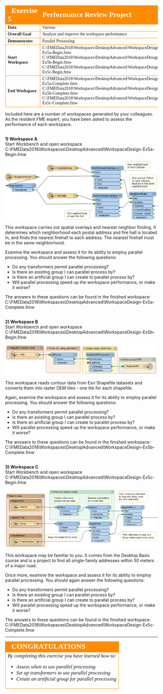 <!--Exercise Section-->


<table style="border-spacing: 0px;border-collapse: collapse;font-family:serif">
<tr>
<td style="vertical-align:middle;background-color:darkorange;border: 2px solid darkorange">
<i class="fa fa-cogs fa-lg fa-pull-left fa-fw" style="color:white;padding-right: 12px;vertical-align:text-top"></i>
<span style="color:white;font-size:x-large;font-weight: bold">Exercise 5</span>
</td>
<td style="border: 2px solid darkorange;background-color:darkorange;color:white">
<span style="color:white;font-size:x-large;font-weight: bold">Performance Review Project</span>
</td>
</tr>

<tr>
<td style="border: 1px solid darkorange; font-weight: bold">Data</td>
<td style="border: 1px solid darkorange">Various</td>
</tr>

<tr>
<td style="border: 1px solid darkorange; font-weight: bold">Overall Goal</td>
<td style="border: 1px solid darkorange">Analyze and improve the workspace performance</td>
</tr>

<tr>
<td style="border: 1px solid darkorange; font-weight: bold">Demonstrates</td>
<td style="border: 1px solid darkorange">Parallel Processing</td>
</tr>

<tr>
<td style="border: 1px solid darkorange; font-weight: bold">Start Workspace</td>
<td style="border: 1px solid darkorange">C:\FMEData2018\Workspaces\DesktopAdvanced\WorkspaceDesign-Ex5a-Begin.fmw<br>C:\FMEData2018\Workspaces\DesktopAdvanced\WorkspaceDesign-Ex5b-Begin.fmw<br>C:\FMEData2018\Workspaces\DesktopAdvanced\WorkspaceDesign-Ex5c-Begin.fmw</td>
</tr>

<tr>
<td style="border: 1px solid darkorange; font-weight: bold">End Workspace</td>
<td style="border: 1px solid darkorange">C:\FMEData2018\Workspaces\DesktopAdvanced\WorkspaceDesign-Ex5a-Complete.fmw<br>C:\FMEData2018\Workspaces\DesktopAdvanced\WorkspaceDesign-Ex5b-Complete.fmw<br>C:\FMEData2018\Workspaces\DesktopAdvanced\WorkspaceDesign-Ex5c-Complete.fmw</td>
</tr>

</table>


Included here are a number of workspaces generated by your colleagues. As the resident FME expert, you have been asked to assess the performance of each workspace.


<br>**1) Workspace A**
<br>Start Workbench and open workspace C:\FMEData2018\Workspaces\DesktopAdvanced\WorkspaceDesign-Ex5a-Begin.fmw

![](./Images/Img2.238.Ex5.WorkspaceA.png)

This workspace carries out spatial overlays and nearest neighbor finding. It determines which neighborhood each postal address and fire hall is located in, and finds the nearest firehall to each address. The nearest firehall must be in the same neighborhood.

Examine the workspace and assess it for its ability to employ parallel processing. You should answer the following questions:

- Do any transformers permit parallel processing?
- Is there an existing group I can parallel process by?
- Is there an artificial group I can create to parallel process by?
- Will parallel processing speed up the workspace performance, or make it worse?

The answers to these questions can be found in the finished workspace: C:\FMEData2018\Workspaces\DesktopAdvanced\WorkspaceDesign-Ex5a-Complete.fmw



<br>**2) Workspace B**
<br>Start Workbench and open workspace C:\FMEData2018\Workspaces\DesktopAdvanced\WorkspaceDesign-Ex5b-Begin.fmw

![](./Images/Img2.240.Ex5.WorkspaceB.png)

This workspace reads contour data from Esri Shapefile datasets and converts them into raster DEM tiles - one tile for each shapefile.

Again, examine the workspace and assess it for its ability to employ parallel processing. You should answer the following questions:

- Do any transformers permit parallel processing?
- Is there an existing group I can parallel process by?
- Is there an artificial group I can create to parallel process by?
- Will parallel processing speed up the workspace performance, or make it worse?

The answers to these questions can be found in the finished workspace: C:\FMEData2018\Workspaces\DesktopAdvanced\WorkspaceDesign-Ex5b-Complete.fmw



<br>**3) Workspace C**
<br>Start Workbench and open workspace C:\FMEData2018\Workspaces\DesktopAdvanced\WorkspaceDesign-Ex5c-Begin.fmw

![](./Images/Img2.241.Ex5.WorkspaceC.png)

This workspace may be familiar to you. It comes from the Desktop Basic course and is a project to find all single-family addresses within 50 meters of a major road.

Once more, examine the workspace and assess it for its ability to employ parallel processing. You should again answer the following questions:

- Do any transformers permit parallel processing?
- Is there an existing group I can parallel process by?
- Is there an artificial group I can create to parallel process by?
- Will parallel processing speed up the workspace performance, or make it worse?

The answers to these questions can be found in the finished workspace: C:\FMEData2018\Workspaces\DesktopAdvanced\WorkspaceDesign-Ex5c-Complete.fmw

---

<!--Exercise Congratulations Section--> 

<table style="border-spacing: 0px">
<tr>
<td style="vertical-align:middle;background-color:darkorange;border: 2px solid darkorange">
<i class="fa fa-thumbs-o-up fa-lg fa-pull-left fa-fw" style="color:white;padding-right: 12px;vertical-align:text-top"></i>
<span style="color:white;font-size:x-large;font-weight: bold;font-family:serif">CONGRATULATIONS</span>
</td>
</tr>

<tr>
<td style="border: 1px solid darkorange">
<span style="font-family:serif; font-style:italic; font-size:larger">
By completing this exercise you have learned how to:
<ul><li>Assess when to use parallel processing</li>
<li>Set up transformers to use parallel processing</li>
<li>Create an artificial group for parallel processing</li></ul>
</span>
</td>
</tr>
</table>
